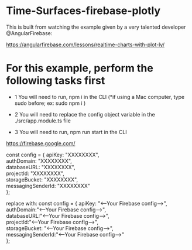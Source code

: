 # Time-Surfaces-firebase-plotly

This is built from watching the example given by a very talented developer @AngularFirebase:

https://angularfirebase.com/lessons/realtime-charts-with-plot-ly/

# For this example, perform the following tasks first

- 1 You will need to run, npm i in the CLI (\*if using a Mac computer, type sudo before; ex: sudo npm i )

- 2 You will need to replace the config object variable in the ./src/app.module.ts file

- 3 You will need to run, npm run start in the CLI

https://firebase.google.com/

const config = {
apiKey: "XXXXXXXX",  
 authDomain: "XXXXXXXX",  
 databaseURL: "XXXXXXXX",  
 projectId: "XXXXXXXX",  
 storageBucket: "XXXXXXXX",  
 messagingSenderId: "XXXXXXXX"  
};

replace with:
const config = {
apiKey: "<--Your Firebase config-->",  
 authDomain:"<--Your Firebase config-->",  
 databaseURL:"<--Your Firebase config-->",  
 projectId:"<--Your Firebase config-->",  
 storageBucket: "<--Your Firebase config-->",  
 messagingSenderId:"<--Your Firebase config-->"  
};
